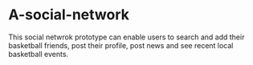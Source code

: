 # A-social-network
This social netwrok prototype can enable users to search and add their basketball friends, post their profile, post news and see recent local basketball events.
